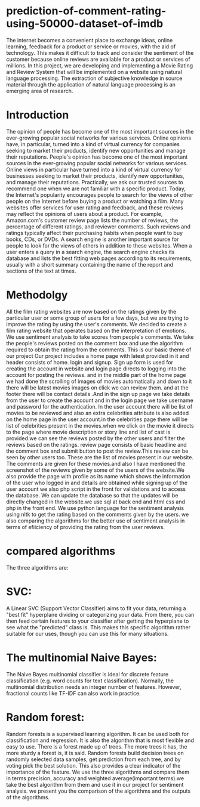# prediction-of-comment-rating-using-50000-dataset-of-imdb

The internet becomes a convenient place to exchange ideas, online learning, feedback for a product or service or movies,
with the aid of technology. This makes it difficult to track and consider the sentiment of the customer because online reviews are
available for a product or services of millions. In this project, we are developing and implementing a Movie Rating and Review
System that will be implemented on a website using natural language processing. The extraction of subjective knowledge in source
material through the application of natural language processing is an emerging area of research.

# Introduction
The opinion of people has become one of the most important sources in the ever-growing popular social networks for various
services. Online opinions have, in particular, turned into a kind of virtual currency for companies seeking to market their products,
identify new opportunities and manage their reputations. People's opinion has become one of the most important sources in the
ever-growing popular social networks for various services. Online views in particular have turned into a kind of virtual currency
for businesses seeking to market their products, identify new opportunities, and manage their reputations.
Practically, we ask our trusted sources to recommend one when we are not familiar with a specific product. Today, the Internet's
popularity encourages people to search for the views of other people on the Internet before buying a product or watching a film.
Many websites offer services for user rating and feedback, and these reviews may reflect the opinions of users about a product.
For example, Amazon.com's customer review page lists the number of reviews, the percentage of different ratings, and reviewer
comments. Such reviews and ratings typically affect their purchasing habits when people want to buy books, CDs, or DVDs. A
search engine is another important source for people to look for the views of others in addition to these websites. When a user
enters a query in a search engine, the search engine checks its database and lists the best fitting web pages according to its
requirements, usually with a short summary containing the name of the report and sections of the text at times.

# Methodolgy
All the film rating websites are now based on the ratings given by the particular user or some group of users for a few days,
but we are trying to improve the rating by using the user's comments. We decided to create a film rating website that operates
based on the interpretation of emotions. We use sentiment analysis to take scores from people's comments. We take the people's
reviews posted on the comment box and use the algorithm required to obtain the rating from the comments. This is our basic
theme of our project
Our project includes a home page with latest provided in it and header consists of home. login and signup. Sign up form is used
for creating the account in website and login page directs to logging into the account for posting the reviews. and in the middle
part of the home page we had done the scrolling of images of movies automatically and down to it there will be latest movies
images on click we can review them. and at the footer there will be contact details .And in the sign up page we take details from
the user to create the account and in the login page we take username and password for the authentication.
In the user account there will be list of movies to be reviewed and also an extra celebrities attribute is also added on the home
page in the user account.in the celebrities page there will be list of celebrities present in the movies.when we click on the movie
it directs to the page where movie description or story line and list of cast is provided.we can see the reviews posted by the other
users and filter the reviews based on the ratings. review page consists of basic headline and the comment box and submit button
to post the review.This review can be seen by other users too.
These are the list of movies present in our website. The comments are given for these movies.and also I have mentioned the
screenshot of the reviews given by some of the users of the website.We also provide the page with profile as its name which
shows the information of the user who logged in and details are obtained while signing up of the user account
we also php script in the front for validations and to access the database. We can update the database so that the updates will be
directly changed in the website.we use sql at back end and html css and php in the front end.
We use python language for the sentiment analysis using nltk to get the rating based on the comments given by the users. we also
comparing the algorithms for the better use of sentiment analysis in terms of efiiciency of providing the rating from the user
reviews. 

# compared algorithms
The three algorithms are:
# SVC:
A Linear SVC (Support Vector Classifier) aims to fit your data, returning a "best fit" hyperplane dividing or categorizing your
data. From there, you can then feed certain features to your classifier after getting the hyperplane to see what the "predicted" class
is. This makes this specific algorithm rather suitable for our uses, though you can use this for many situations.
# The multinomial Naive Bayes:
The Naive Bayes multinomial classifier is ideal for discrete feature classification (e.g. word counts for text classification).
Normally, the multinomial distribution needs an integer number of features. However, fractional counts like TF-IDF can also
work in practice.
# Random forest:
Random forests is a supervised learning algorithm. It can be used both for classification and regression. It is also the algorithm
that is most flexible and easy to use. There is a forest made up of trees. The more trees it has, the more sturdy a forest is, it is said.
Random forests build decision trees on randomly selected data samples, get prediction from each tree, and by voting pick the best
solution. This also provides a clear indicator of the importance of the feature.
We use the three algorithms and compare them in terms precision, accuracy and weighted average(important terms).we take the
best algorithm from them and use it in our project for sentiment analysis. we present you the comparison of the algorithms and
the outputs of the algorithms. 
